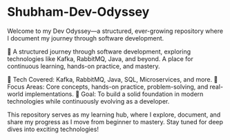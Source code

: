 # Shubham-Dev-Odyssey
Welcome to my Dev Odyssey—a structured, ever-growing repository where I document my journey through software development.

🚀 A structured journey through software development, exploring technologies like Kafka, RabbitMQ, Java, and beyond. A place for continuous learning, hands-on practice, and mastery.

🔹 Tech Covered: Kafka, RabbitMQ, Java, SQL, Microservices, and more.
🔹 Focus Areas: Core concepts, hands-on practice, problem-solving, and real-world implementations.
🔹 Goal: To build a solid foundation in modern technologies while continuously evolving as a developer.

This repository serves as my learning hub, where I explore, document, and share my progress as I move from beginner to mastery. Stay tuned for deep dives into exciting technologies!
